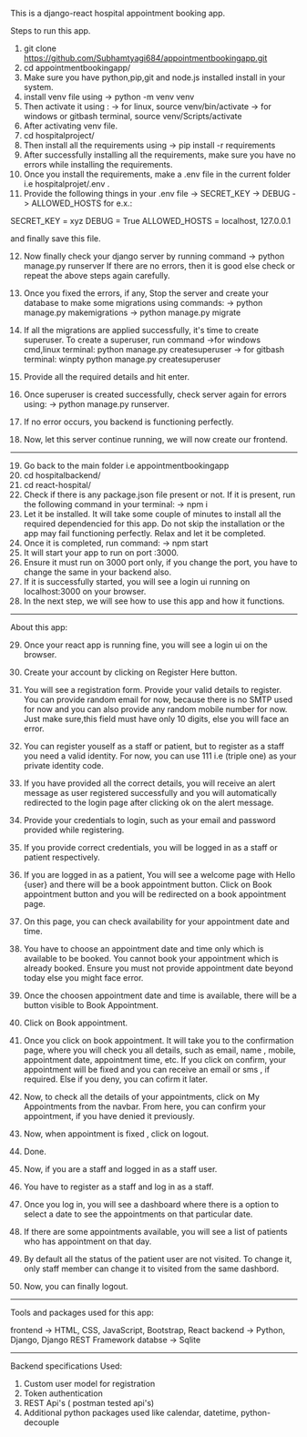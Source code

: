 This is a django-react hospital appointment booking app.

Steps to run this app.

1. git clone https://github.com/Subhamtyagi684/appointmentbookingapp.git
2. cd appointmentbookingapp/
3. Make sure you have python,pip,git and node.js installed install in your system.
4. install venv file using
-> python -m venv venv
5. Then activate it using :
-> for linux,   source venv/bin/activate
-> for windows or gitbash terminal,   source venv/Scripts/activate
6. After activating venv file.
7. cd hospitalproject/
8. Then install all the requirements using
-> pip install -r requirements
9. After successfully installing all the requirements, make sure you have no errors while installing the requirements. 
10. Once you install the requirements, make a .env file in the current folder i.e hospitalprojet/.env . 
11. Provide the following things in your .env file
-> SECRET_KEY
-> DEBUG
-> ALLOWED_HOSTS
for e.x.:

SECRET_KEY = xyz
DEBUG = True
ALLOWED_HOSTS = localhost, 127.0.0.1

and finally save this file.

12. Now finally check your django server by running command
-> python manage.py runserver
If there are no errors, then it is good else check or repeat the above steps again carefully.

13. Once you fixed the errors, if any, Stop the server and create your database to make some migrations using commands:
-> python manage.py makemigrations
-> python manage.py migrate

14. If all the migrations are applied successfully, it's time to create superuser. To create a superuser, run command
->for windows cmd,linux terminal:   python manage.py createsuperuser
-> for gitbash terminal:   winpty python manage.py createsuperuser

15. Provide all the required details and hit enter.
16. Once superuser is created successfully, check server again for errors using:
-> python manage.py runserver.
17. If no error occurs, you backend is functioning perfectly.
18. Now, let this server continue running, we will now create our frontend.

----------------------------------------------------------------------------------------------------------------------------

19. Go back to the main folder i.e appointmentbookingapp
20. cd hospitalbackend/
21. cd react-hospital/
22. Check if there is any package.json file present or not. If it is present, run the following command in your terminal: 
-> npm i
23. Let it be installed. It will take some couple of minutes to install all the required dependencied for this app. Do not skip the installation or the app may fail functioning perfectly. Relax and let it be completed.
24. Once it is completed, run command:
-> npm start
25. It will start your app to run on port :3000.
26. Ensure it must run on 3000 port only, if you change the port, you have to change the same in your backend also.
27. If it is successfully started, you will see a login ui running on localhost:3000 on your browser.
28. In the next step, we will see how to use this app and how it functions.

-------------------------------------------------------------------------------------------------------------------------------

About this app:

29. Once your react app is running fine, you will see a login ui on the browser. 
30. Create your account by clicking on Register Here button.
31. You will see a registration form. Provide your valid details to register. You can provide random email for now, because there is no SMTP used for now and you can also provide any random mobile number for now. Just make sure,this field must have only 10 digits, else you will face an error.
32. You can register youself as a staff or patient, but to register as a staff you need a valid identity. For now, you can use 111 i.e (triple one) as your private identity code.
33. If you have provided all the correct details, you will receive an alert message as user registered successfully and you will automatically redirected to the login page after clicking ok on the alert message.
34. Provide your credentials to login, such as your email and password provided while registering.
35. If you provide correct credentials, you will be logged in as a staff or patient respectively.
36. If you are logged in as a patient, You will see a welcome page with Hello {user} and there will be a book appointment button. Click on Book appointment button and you will be redirected on a book appointment page.
37. On this page, you can check availability for your appointment date and time. 
38. You have to choose an appointment date and time only which is available to be booked. You cannot book your appointment which is already booked. Ensure you must not provide appointment date beyond today else you might face error.
39. Once the choosen appointment date and time is available, there will be a button visible to Book Appointment.
40. Click on Book appointment.
41. Once you click on book appointment. It will take you to the confirmation page, where you will check you all details, such as email, name , mobile, appointment date, appointment time, etc. If you click on confirm, your appointment will be fixed and you can receive an email or sms , if required. Else if you deny, you can cofirm it later.
42. Now, to check all the details of your appointments, click on My Appointments from the navbar. From here, you can confirm your appointment, if you have denied it previously.
43. Now, when appointment is fixed , click on logout.
44. Done.

45. Now, if you are a staff and logged in as a staff user.
46. You have to register as a staff and log in as a staff.
47. Once you log in, you will see a dashboard where there is a option to select a date to see the appointments on that particular date.
48. If there are some appointments available, you will see a list of patients who has appointment on that day.
49. By default all the status of the patient user are not visited. To change it, only staff member can change it to visited from the same dashbord.
50. Now, you can finally logout.


---------------------------------------------------------------------------------------------------------------------------------------------------------------------

Tools and packages used for this app:

frontend -> HTML, CSS, JavaScript, Bootstrap, React
backend -> Python, Django, Django REST Framework
databse -> Sqlite

----------------------------------------------------------------------------------------------------------------------------------------------------------------------


Backend specifications Used:

1. Custom user model for registration
2. Token authentication
3. REST Api's ( postman tested api's)
4. Additional python packages used like calendar, datetime, python-decouple 










